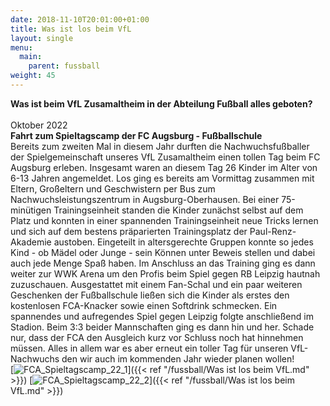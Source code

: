 ```yaml
---
date: 2018-11-10T20:01:00+01:00
title: Was ist los beim VfL
layout: single
menu:
  main:
    parent: fussball
weight: 45
---
```


<b>Was ist beim VfL Zusamaltheim in der Abteilung Fußball alles geboten?</b>
<br>
<br>Oktober 2022<br>
<b>Fahrt zum Spieltagscamp der FC Augsburg - Fußballschule</b><br>
Bereits zum zweiten Mal in diesem Jahr durften die Nachwuchsfußballer der 
Spielgemeinschaft unseres VfL Zusamaltheim einen tollen Tag beim FC Augsburg erleben. 
Insgesamt waren an diesem Tag 26 Kinder im Alter von 6-13 Jahren angemeldet. 
Los ging es bereits am Vormittag zusammen mit Eltern, Großeltern und Geschwistern per Bus
zum Nachwuchsleistungszentrum in Augsburg-Oberhausen.
Bei einer 75-minütigen Trainingseinheit standen die Kinder zunächst selbst auf dem Platz und
konnten in einer spannenden Trainingseinheit neue Tricks lernen und sich auf dem bestens 
präparierten Trainingsplatz der Paul-Renz-Akademie austoben. Eingeteilt in altersgerechte 
Gruppen konnte so jedes Kind - ob Mädel oder Junge - sein Können unter Beweis stellen und 
dabei auch jede Menge Spaß haben.
Im Anschluss an das Training ging es dann weiter zur WWK Arena um den Profis beim Spiel 
gegen RB Leipzig hautnah zuzuschauen. Ausgestattet mit einem Fan-Schal und ein paar 
weiteren Geschenken der Fußballschule ließen sich die Kinder als erstes den kostenlosen 
FCA-Knacker sowie einen Softdrink schmecken.
Ein spannendes und aufregendes Spiel gegen Leipzig folgte anschließend im Stadion. Beim 
3:3 beider Mannschaften ging es dann hin und her. 
Schade nur, dass der FCA den Ausgleich kurz vor Schluss noch hat hinnehmen müssen.
Alles in allem war es aber erneut ein toller Tag für unseren VfL-Nachwuchs den wir auch im 
kommenden Jahr wieder planen wollen!
<br>
[![FCA_Spieltagscamp_22_1](/images/FCA_Spieltagscamp_22_1.jpeg)]({{< ref "/fussball/Was ist los beim VfL.md" >}})
[![FCA_Spieltagscamp_22_2](/images/FCA_Spieltagscamp_22_2.jpeg)]({{< ref "/fussball/Was ist los beim VfL.md" >}})
